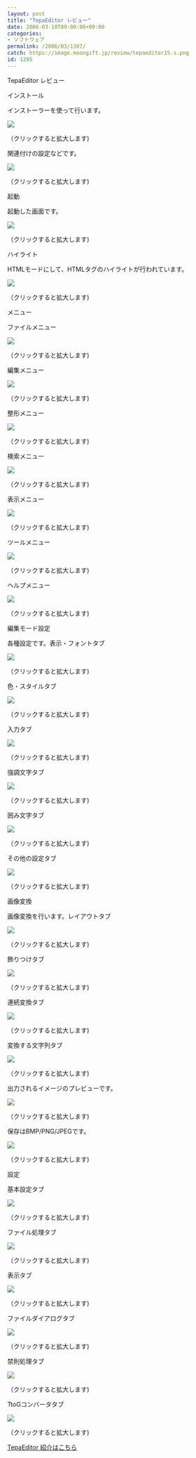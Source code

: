 ```yaml
---
layout: post
title: "TepaEditor レビュー"
date: 2006-03-10T09:00:00+09:00
categories:
- ソフトウェア
permalink: /2006/03/1307/
catch: https://image.moongift.jp/review/tepaeditor15.s.png
id: 1295
---
```

TepaEditor レビュー  
<!--more-->

インストール

  

インストーラーを使って行います。

  

[![](https://image.moongift.jp/review/tepaeditor1.s.png)](https://image.moongift.jp/review/tepaeditor1.png)  
  
（クリックすると拡大します)

  

関連付けの設定などです。

  

[![](https://image.moongift.jp/review/tepaeditor2.s.png)](https://image.moongift.jp/review/tepaeditor2.png)  
  
（クリックすると拡大します)

  

起動

  

起動した画面です。

  

[![](https://image.moongift.jp/review/tepaeditor3.s.png)](https://image.moongift.jp/review/tepaeditor3.png)  
  
（クリックすると拡大します)

  

ハイライト

  

HTMLモードにして、HTMLタグのハイライトが行われています。

  

[![](https://image.moongift.jp/review/tepaeditor4.s.png)](https://image.moongift.jp/review/tepaeditor4.png)  
  
（クリックすると拡大します)

  

メニュー

  

ファイルメニュー

  

[![](https://image.moongift.jp/review/tepaeditor5.s.png)](https://image.moongift.jp/review/tepaeditor5.png)  
  
（クリックすると拡大します)

  

編集メニュー

  

[![](https://image.moongift.jp/review/tepaeditor6.s.png)](https://image.moongift.jp/review/tepaeditor6.png)  
  
（クリックすると拡大します)

  

整形メニュー

  

[![](https://image.moongift.jp/review/tepaeditor7.s.png)](https://image.moongift.jp/review/tepaeditor7.png)  
  
（クリックすると拡大します)

  

検索メニュー

  

[![](https://image.moongift.jp/review/tepaeditor8.s.png)](https://image.moongift.jp/review/tepaeditor8.png)  
  
（クリックすると拡大します)

  

表示メニュー

  

[![](https://image.moongift.jp/review/tepaeditor9.s.png)](https://image.moongift.jp/review/tepaeditor9.png)  
  
（クリックすると拡大します)

  

ツールメニュー

  

[![](https://image.moongift.jp/review/tepaeditor10.s.png)](https://image.moongift.jp/review/tepaeditor10.png)  
  
（クリックすると拡大します)

  

ヘルプメニュー

  

[![](https://image.moongift.jp/review/tepaeditor11.s.png)](https://image.moongift.jp/review/tepaeditor11.png)  
  
（クリックすると拡大します)

  

編集モード設定

  

各種設定です。表示・フォントタブ

  

[![](https://image.moongift.jp/review/tepaeditor12.s.png)](https://image.moongift.jp/review/tepaeditor12.png)  
  
（クリックすると拡大します)

  

色・スタイルタブ

  

[![](https://image.moongift.jp/review/tepaeditor13.s.png)](https://image.moongift.jp/review/tepaeditor13.png)  
  
（クリックすると拡大します)

  

入力タブ

  

[![](https://image.moongift.jp/review/tepaeditor14.s.png)](https://image.moongift.jp/review/tepaeditor14.png)  
  
（クリックすると拡大します)

  

強調文字タブ

  

[![](https://image.moongift.jp/review/tepaeditor15.s.png)](https://image.moongift.jp/review/tepaeditor15.png)  
  
（クリックすると拡大します)

  

囲み文字タブ

  

[![](https://image.moongift.jp/review/tepaeditor16.s.png)](https://image.moongift.jp/review/tepaeditor16.png)  
  
（クリックすると拡大します)

  

その他の設定タブ

  

[![](https://image.moongift.jp/review/tepaeditor17.s.png)](https://image.moongift.jp/review/tepaeditor17.png)  
  
（クリックすると拡大します)

  

画像変換

  

画像変換を行います。レイアウトタブ

  

[![](https://image.moongift.jp/review/tepaeditor18.s.png)](https://image.moongift.jp/review/tepaeditor18.png)  
  
（クリックすると拡大します)

  

飾りつけタブ

  

[![](https://image.moongift.jp/review/tepaeditor19.s.png)](https://image.moongift.jp/review/tepaeditor19.png)  
  
（クリックすると拡大します)

  

連続変換タブ

  

[![](https://image.moongift.jp/review/tepaeditor20.s.png)](https://image.moongift.jp/review/tepaeditor20.png)  
  
（クリックすると拡大します)

  

変換する文字列タブ

  

[![](https://image.moongift.jp/review/tepaeditor21.s.png)](https://image.moongift.jp/review/tepaeditor21.png)  
  
（クリックすると拡大します)

  

出力されるイメージのプレビューです。

  

[![](https://image.moongift.jp/review/tepaeditor22.s.png)](https://image.moongift.jp/review/tepaeditor22.png)  
  
（クリックすると拡大します)

  

保存はBMP/PNG/JPEGです。

  

[![](https://image.moongift.jp/review/tepaeditor23.s.png)](https://image.moongift.jp/review/tepaeditor23.png)  
  
（クリックすると拡大します)

  

設定

  

基本設定タブ

  

[![](https://image.moongift.jp/review/tepaeditor24.s.png)](https://image.moongift.jp/review/tepaeditor24.png)  
  
（クリックすると拡大します)

  

ファイル処理タブ

  

[![](https://image.moongift.jp/review/tepaeditor25.s.png)](https://image.moongift.jp/review/tepaeditor25.png)  
  
（クリックすると拡大します)

  

表示タブ

  

[![](https://image.moongift.jp/review/tepaeditor26.s.png)](https://image.moongift.jp/review/tepaeditor26.png)  
  
（クリックすると拡大します)

  

ファイルダイアログタブ

  

[![](https://image.moongift.jp/review/tepaeditor27.s.png)](https://image.moongift.jp/review/tepaeditor27.png)  
  
（クリックすると拡大します)

  

禁則処理タブ

  

[![](https://image.moongift.jp/review/tepaeditor28.s.png)](https://image.moongift.jp/review/tepaeditor28.png)  
  
（クリックすると拡大します)

  

TtoGコンバータタブ

  

[![](https://image.moongift.jp/review/tepaeditor29.s.png)](https://image.moongift.jp/review/tepaeditor29.png)  
  
（クリックすると拡大します)

  

[TepaEditor 紹介はこちら](http://fw.moongift.jp/intro/i-1282.html)

